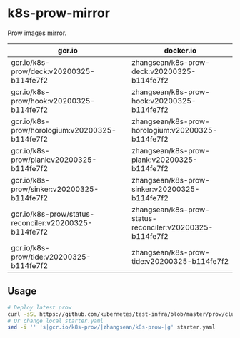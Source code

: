# k8s-prow-mirror

Prow images mirror.

gcr.io | docker.io
---|---
gcr.io/k8s-prow/deck:v20200325-b114fe7f2 | zhangsean/k8s-prow-deck:v20200325-b114fe7f2
gcr.io/k8s-prow/hook:v20200325-b114fe7f2 | zhangsean/k8s-prow-hook:v20200325-b114fe7f2
gcr.io/k8s-prow/horologium:v20200325-b114fe7f2 | zhangsean/k8s-prow-horologium:v20200325-b114fe7f2
gcr.io/k8s-prow/plank:v20200325-b114fe7f2 | zhangsean/k8s-prow-plank:v20200325-b114fe7f2
gcr.io/k8s-prow/sinker:v20200325-b114fe7f2 | zhangsean/k8s-prow-sinker:v20200325-b114fe7f2
gcr.io/k8s-prow/status-reconciler:v20200325-b114fe7f2 | zhangsean/k8s-prow-status-reconciler:v20200325-b114fe7f2
gcr.io/k8s-prow/tide:v20200325-b114fe7f2 | zhangsean/k8s-prow-tide:v20200325-b114fe7f2

## Usage

```bash
# Deploy latest prow
curl -sSL https://github.com/kubernetes/test-infra/blob/master/prow/cluster/starter.yaml?raw= | sed 's|gcr.io/k8s-prow/|zhangsean/k8s-prow-|g' | kubectl apply -f -
# Or change local starter.yaml
sed -i '' 's|gcr.io/k8s-prow/|zhangsean/k8s-prow-|g' starter.yaml
```
